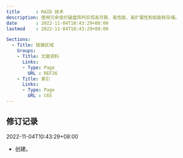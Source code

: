 ```yaml
---
title      : RAID 技术
description: 使用冗余低价磁盘阵列实现高可靠、高性能、高扩展性和低能耗存储。
date       : 2022-11-04T10:43:29+08:00
lastmod    : 2022-11-04T10:43:29+08:00

Sections:
  - Title: 链接区域
    Groups:
    - Title: 文献资料
      Links:
      - Type: Page
        URL : REF26
    - Title: 索引
      Links:
      - Type: Page
        URL : C65
---
```


## 修订记录
2022-11-04T10:43:29+08:00
* 创建。